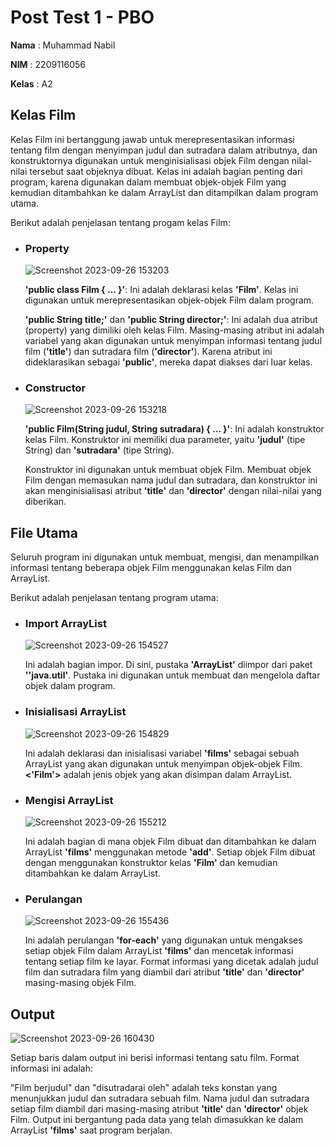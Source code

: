 # Post Test 1 - PBO

**Nama** :  Muhammad Nabil

**NIM** :  2209116056

**Kelas** :  A2

## Kelas Film
Kelas Film ini bertanggung jawab untuk merepresentasikan informasi tentang film dengan menyimpan judul dan sutradara dalam atributnya, dan konstruktornya digunakan untuk menginisialisasi objek Film dengan nilai-nilai tersebut saat objeknya dibuat. Kelas ini adalah bagian penting dari program, karena digunakan dalam membuat objek-objek Film yang kemudian ditambahkan ke dalam ArrayList dan ditampilkan dalam program utama.

Berikut adalah penjelasan tentang progam kelas Film:

- ### Property
  ![Screenshot 2023-09-26 153203](https://github.com/mhnbl/pbo-post-teast1/assets/125839542/da2727bb-fba1-488f-9970-c3aede337764)

  **'public class Film { ... }'**: Ini adalah deklarasi kelas **'Film'**. Kelas ini digunakan untuk merepresentasikan objek-objek Film dalam program.

  **'public String title;'** dan **'public String director;'**: Ini adalah dua atribut (property) yang dimiliki oleh kelas Film. Masing-masing atribut ini adalah variabel yang akan digunakan untuk menyimpan informasi tentang judul film (**'title'**) dan sutradara film (**'director'**). Karena atribut ini dideklarasikan sebagai **'public'**, mereka dapat diakses dari luar kelas.

- ### Constructor
  
  ![Screenshot 2023-09-26 153218](https://github.com/mhnbl/pbo-post-teast1/assets/125839542/91dec59c-242a-48e7-b264-6ba7d44dfe98)

  **'public Film(String judul, String sutradara) { ... }'**: Ini adalah konstruktor kelas Film. Konstruktor ini memiliki dua parameter, yaitu **'judul'** (tipe String) dan **'sutradara'** (tipe String).

  Konstruktor ini digunakan untuk membuat objek Film. Membuat objek Film dengan memasukan nama judul dan sutradara, dan konstruktor ini akan menginisialisasi atribut **'title'** dan **'director'** dengan nilai-nilai yang diberikan.

## File Utama
Seluruh program ini digunakan untuk membuat, mengisi, dan menampilkan informasi tentang beberapa objek Film menggunakan kelas Film dan ArrayList.

Berikut adalah penjelasan tentang program utama:

- ### Import ArrayList
  
  ![Screenshot 2023-09-26 154527](https://github.com/mhnbl/pbo-post-teast1/assets/125839542/1186046e-5d1f-42a2-aeb9-c99249211794)

  Ini adalah bagian impor. Di sini, pustaka **'ArrayList'** diimpor dari paket **''java.util'**. Pustaka ini digunakan untuk membuat dan mengelola daftar objek dalam program.

- ### Inisialisasi ArrayList

  ![Screenshot 2023-09-26 154829](https://github.com/mhnbl/pbo-post-teast1/assets/125839542/88843fad-58cb-4175-a774-3d7369f7078c)

  Ini adalah deklarasi dan inisialisasi variabel **'films'** sebagai sebuah ArrayList yang akan digunakan untuk menyimpan objek-objek Film. **<'Film'>** adalah jenis objek yang akan disimpan dalam ArrayList.

- ### Mengisi ArrayList

  ![Screenshot 2023-09-26 155212](https://github.com/mhnbl/pbo-post-teast1/assets/125839542/75875746-6e3b-478e-b732-cdc0b8fbdec4)

  Ini adalah bagian di mana objek Film dibuat dan ditambahkan ke dalam ArrayList **'films'** menggunakan metode **'add'**. Setiap objek Film dibuat dengan menggunakan konstruktor kelas **'Film'** dan kemudian ditambahkan ke dalam ArrayList.

- ### Perulangan

  ![Screenshot 2023-09-26 155436](https://github.com/mhnbl/pbo-post-teast1/assets/125839542/7e4a072d-9bc8-434d-935b-9e21b28947ff)

  Ini adalah perulangan **'for-each'** yang digunakan untuk mengakses setiap objek Film dalam ArrayList **'films'** dan mencetak informasi tentang setiap film ke layar. Format informasi yang dicetak adalah judul film dan sutradara film yang diambil dari atribut **'title'** dan **'director'** masing-masing objek Film.

## Output

![Screenshot 2023-09-26 160430](https://github.com/mhnbl/pbo-post-teast1/assets/125839542/ac341e1a-3490-4730-b3ea-8ff69b2515f8)

Setiap baris dalam output ini berisi informasi tentang satu film. Format informasi ini adalah:

"Film berjudul" dan "disutradarai oleh" adalah teks konstan yang menunjukkan judul dan sutradara sebuah film. Nama judul dan sutradara setiap film diambil dari masing-masing atribut **'title'** dan **'director'** objek Film. Output ini bergantung pada data yang telah dimasukkan ke dalam ArrayList **'films'** saat program berjalan.

